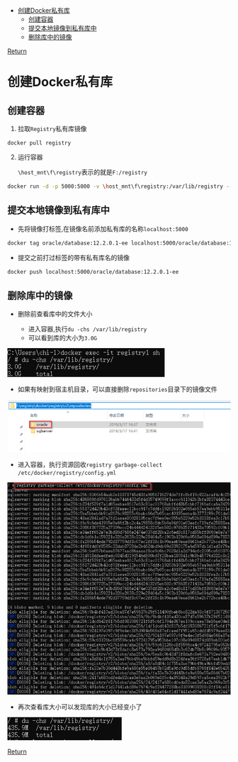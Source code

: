 
<!-- @import "[TOC]" {cmd="toc" depthFrom=1 depthTo=6 orderedList=false} -->

<!-- code_chunk_output -->

* [创建Docker私有库](#创建docker私有库)
	* [创建容器](#创建容器)
	* [提交本地镜像到私有库中](#提交本地镜像到私有库中)
	* [删除库中的镜像](#删除库中的镜像)

<!-- /code_chunk_output -->

[Return](Readme.md)

# 创建Docker私有库

## 创建容器

1. 拉取`Registry`私有库镜像

```
docker pull registry
```

2. 运行容器
   
   `\host_mnt\f\registry`表示的就是`F:/registry`

```bash
docker run -d -p 5000:5000 -v \host_mnt\f\registry:/var/lib/registry --name registry1 registry
```
## 提交本地镜像到私有库中

* 先将镜像打标签,在镜像名前添加私有库的名称`localhost:5000`

```bash
docker tag oracle/database:12.2.0.1-ee localhost:5000/oracle/database:12.2.0.1-ee
```

* 提交之前打过标签的带有私有库名的镜像

```bash
docker push localhost:5000/oracle/database:12.2.0.1-ee
```

## 删除库中的镜像

* 删除前查看库中的文件大小
    
    * 进入容器,执行`du -chs /var/lib/registry`
    * 可以看到库的大小为`3.0G`

![](img/Docker-Registry/image-Docker-Registry_2019-03-23-20-42-56.png)

* 如果有映射到宿主机目录，可以直接删除`repositories`目录下的镜像文件

![](img/Docker-Registry/image-Docker-Registry_2019-03-23-20-41-33.png)

* 进入容器，执行资源回收`registry garbage-collect /etc/docker/registry/config.yml`

![](img/Docker-Registry/image-Docker-Registry_2019-03-23-20-50-42.png)

* 再次查看库大小可以发现库的大小已经变小了

![](img/Docker-Registry/image-Docker-Registry_2019-03-23-20-53-19.png)

[Return](Readme.md)